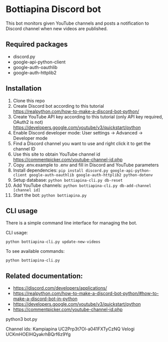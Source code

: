 # Bottiapina Discord bot

This bot monitors given YouTube channels and posts a notification to Discord channel when new videos are published.

## Required packages

- discord.py
- google-api-python-client
- google-auth-oauthlib
- google-auth-httplib2

## Installation

1. Clone this repo
1. Create Discord bot according to this tutorial https://realpython.com/how-to-make-a-discord-bot-python/
1. Create YouTube API key according to this tutorial (only API key required, OAuth2 is not) https://developers.google.com/youtube/v3/quickstart/python
1. Enable Discord developer mode: User settings -> Advanced -> Developer mode
1. Find a Discord channel you want to use and right click it to get the channel ID
1. Use this site to obtain YouTube channel id https://commentpicker.com/youtube-channel-id.php
1. Copy .env.example to .env and fill in Discord and YouTube parameters
1. Install dependencies: `pip install discord.py google-api-python-client google-auth-oauthlib google-auth-httplib2 python-dotenv`
1. Setup database: `python bottiapina-cli.py db-reset`
1. Add YouTube channels: `python bottiapina-cli.py db-add-channel [channel id]`
1. Start the bot: `python bottiapina.py`

## CLI usage

There is a simple command line interface for managing the bot.

CLI usage:

`python bottiapina-cli.py update-new-videos`

To see available commands:

`python bottiapina-cli.py`

## Related documentation:

- https://discord.com/developers/applications/
- https://realpython.com/how-to-make-a-discord-bot-python/#how-to-make-a-discord-bot-in-python
- https://developers.google.com/youtube/v3/quickstart/python
- https://commentpicker.com/youtube-channel-id.php

python3 bot.py

Channel ids:
Kampiapina UC2Prp3t7Ol-a041FXTyCzNQ
Velogi UCKmHOEIHQyakrhBQrf6z9Yg
